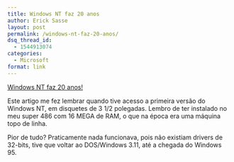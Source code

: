 ```yaml
---
title: Windows NT faz 20 anos
author: Erick Sasse
layout: post
permalink: /windows-nt-faz-20-anos/
dsq_thread_id:
  - 1544913074
categories:
  - Microsoft
format: link
---
```

[Windows NT faz 20 anos!][1]

Este artigo me fez lembrar quando tive acesso a primeira versão do Windows NT, em disquetes de 3 1/2 polegadas. Lembro de ter instalado no meu super 486 com 16 MEGA de RAM, o que na época era uma máquina topo de linha.

Pior de tudo? Praticamente nada funcionava, pois não existiam drivers de 32-bits, tive que voltar ao DOS/Windows 3.11, até a chegada do Windows 95.

&nbsp;

 [1]: http://www.baboo.com.br/windows/windows-nt-faz-20-anos/